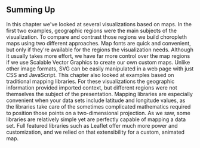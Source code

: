 ## Summing Up

In this chapter we've looked at several visualizations based on maps. In the first two examples, geographic regions were the main subjects of the visualization. To compare and contrast those regions we build choropleth maps using two different approaches. Map fonts are quick and convenient, but only if they're available for the regions the visualization needs. Although it usually takes more effort, we have far more control over the map regions if we use Scalable Vector Graphics to create our own custom maps. Unlike other image formats, SVG can be easily manipulated in a web page with just CSS and JavaScript. This chapter also looked at examples based on traditional mapping libraries. For these visualizations the geographic information provided imported context, but different regions were not themselves the subject of the presentation. Mapping libraries are especially convenient when your data sets include latitude and longitude values, as the libraries take care of the sometimes complicated mathematics required to position those points on a two-dimensional projection. As we saw, some libraries are relatively simple yet are perfectly capable of mapping a data set. Full featured libraries such as Leaflet offer much more power and customization, and we relied on that extensibility for a custom, animated map.